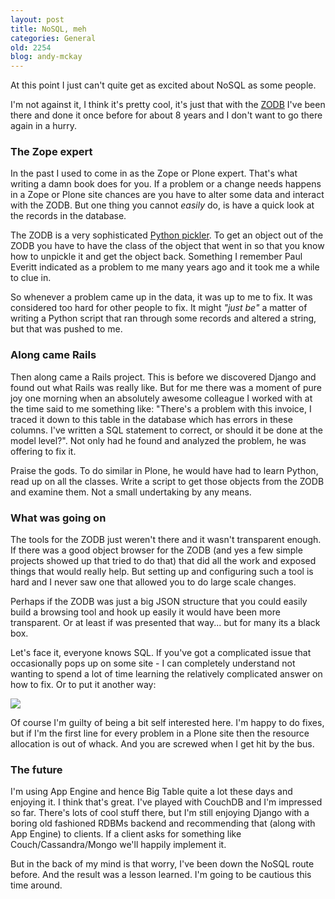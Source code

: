 ```yaml
---
layout: post
title: NoSQL, meh
categories: General
old: 2254
blog: andy-mckay
---
```

<p>At this point I just can't quite get as excited about NoSQL as some people.</p>
<p>I'm not against it, I think it's pretty cool, it's just that with the <a href="http://wiki.zope.org/ZODB/FrontPage">ZODB</a> I've been there and done it once before for about 8 years and I don't want to go there again in a hurry.</p>
<h3>The Zope expert</h3>
<p>In the past I used to come in as the Zope or Plone expert. That's what writing a damn book does for you. If a problem or a change needs happens in a Zope or Plone site chances are you have to alter some data and interact with the ZODB. But one thing you cannot <i>easily</i> do, is have a quick look at the records in the database.</p>
<p>The ZODB is a very sophisticated <a href="http://docs.python.org/library/pickle.html#module-pickle">Python pickler</a>. To get an object out of the ZODB you have to have the class of the object that went in so that you know how to unpickle it and get the object back. Something I remember Paul Everitt indicated as a problem to me many years ago and it took me a while to clue in.</p>
<p>So whenever a problem came up in the data, it was up to me to fix. It was considered too hard for other people to fix. It might <i>"just be"</i> a matter of writing a Python script that ran through some records and altered a  string, but that was pushed to me.</p>
<h3>Along came Rails</h3>
<p>Then along came a Rails project. This is before we discovered Django and found out what Rails was really like. But for me there was a moment of pure joy one morning when an absolutely awesome colleague I worked with at the time said to me something like: "There's a problem with this invoice, I traced it down to this table in the database which has errors in these columns. I've written a SQL statement to correct, or should it be done at the model level?". Not only had he found and analyzed the problem, he was offering to fix it.</p>
<p>Praise the gods. To do similar in Plone, he would have had to learn Python, read up on all the classes. Write a script to get those objects from the ZODB and examine them. Not a small undertaking by any means.</p>
<h3>What was going on</h3>
<p>The tools for the ZODB just weren't there and it wasn't transparent enough. If there was a good object browser for the ZODB (and yes a few simple projects showed up that tried to do that) that did all the work and exposed things that would really help. But setting up and configuring such a tool is hard and I never saw one that allowed you to do large scale changes.</p>
<p>Perhaps if the ZODB was just a big JSON structure that you could easily build a browsing tool and hook up easily it would have been more transparent. Or at least if was presented that way... but for many its a black box.</p>
<p>Let's face it, everyone knows SQL. If you've got a complicated issue that occasionally pops up on some site - I can completely understand not wanting to spend a lot of time learning the relatively complicated answer on how to fix. Or to put it another way:</p>
<img src="http://browsertoolkit.com/fault-tolerance.png">
<p>Of course I'm guilty of being a bit self interested here. I'm happy to do fixes, but if I'm the first line for every problem in a Plone site then the resource allocation is out of whack. And you are screwed when I get hit by the bus.</p>
<h3>The future</h3>
<p>I'm using App Engine and hence Big Table quite a lot these days and enjoying it. I think that's great. I've played with CouchDB and I'm impressed so far. There's lots of cool stuff there, but I'm still enjoying Django with a boring old fashioned RDBMs backend and recommending that (along with App Engine) to clients. If a client asks for something like Couch/Cassandra/Mongo we'll happily implement it.</p>
<p>But in the back of my mind is that worry, I've been down the NoSQL route before. And the result was a lesson learned. I'm going to be cautious this time around.</p>